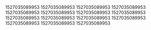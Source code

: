 1527035089953
1527035089953
1527035089953
1527035089953
1527035089953
1527035089953
1527035089953
1527035089953
1527035089953
1527035089953
1527035089953
1527035089953
1527035089953
1527035089953
1527035089953